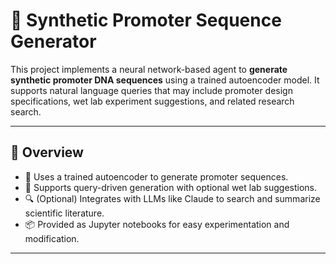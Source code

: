 # 🧬 Synthetic Promoter Sequence Generator

This project implements a neural network-based agent to **generate synthetic promoter DNA sequences** using a trained autoencoder model. It supports natural language queries that may include promoter design specifications, wet lab experiment suggestions, and related research search.

---

## 🧠 Overview

- 🧬 Uses a trained autoencoder to generate promoter sequences.
- 🧪 Supports query-driven generation with optional wet lab suggestions.
- 🔍 (Optional) Integrates with LLMs like Claude to search and summarize scientific literature.
- 📦 Provided as Jupyter notebooks for easy experimentation and modification.

---
